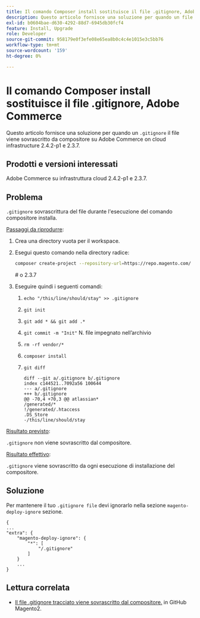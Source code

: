 ```yaml
---
title: Il comando Composer install sostituisce il file .gitignore, Adobe Commerce
description: Questo articolo fornisce una soluzione per quando un file ".gitignore" tracciato viene sovrascritto dal compositore su Adobe Commerce sull’infrastruttura cloud 2.4.2-p1 e 2.3.7.
exl-id: b0604bae-d630-4292-88d7-6945db30fcf4
feature: Install, Upgrade
role: Developer
source-git-commit: 958179e0f3efe08e65ea8b0c4c4e1015e3c5bb76
workflow-type: tm+mt
source-wordcount: '159'
ht-degree: 0%

---
```


# Il comando Composer install sostituisce il file .gitignore, Adobe Commerce

Questo articolo fornisce una soluzione per quando un `.gitignore` il file viene sovrascritto da compositore su Adobe Commerce on cloud infrastructure 2.4.2-p1 e 2.3.7.

## Prodotti e versioni interessati

Adobe Commerce su infrastruttura cloud 2.4.2-p1 e 2.3.7.

## Problema

`.gitignore` sovrascrittura del file durante l&#39;esecuzione del comando compositore installa.

<u>Passaggi da riprodurre</u>:


1. Crea una directory vuota per il workspace.
1. Esegui questo comando nella directory radice:

   ```bash
   composer create-project --repository-url=https://repo.magento.com/ magento/project-community-edition:2.4.2-p1.
   ```

   \# o 2.3.7

1. Eseguire quindi i seguenti comandi:
   1. `echo "/this/line/should/stay" >> .gitignore`
   1. `git init`
   1. `git add * && git add .*`
   1. `git commit -m "Init"` N. file impegnato nell’archivio
   1. `rm -rf vendor/*`
   1. `composer install`
   1. `git diff`

      ```git
      diff --git a/.gitignore b/.gitignore
      index c144521..7092a56 100644
      --- a/.gitignore
      +++ b/.gitignore
      @@ -70,4 +70,3 @@ atlassian*
      /generated/*
      !/generated/.htaccess
      .DS_Store
      -/this/line/should/stay
      ```

<u>Risultato previsto</u>:

`.gitignore` non viene sovrascritto dal compositore.

<u>Risultato effettivo</u>:

`.gitignore` viene sovrascritto da ogni esecuzione di installazione del compositore.

## Soluzione

Per mantenere il tuo `.gitignore file` devi ignorarlo nella sezione `magento-deploy-ignore` sezione.

```git
{
...
"extra": {
    "magento-deploy-ignore": {
        "*": [
            "/.gitignore"
        ]
    }
    ...
}
```


## Lettura correlata

* [Il file .gitignore tracciato viene sovrascritto dal compositore.](https://github.com/magento/magento2/issues/32888) in GitHub Magento2.
